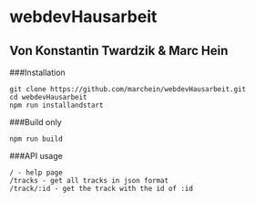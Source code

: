 # webdevHausarbeit

## Von Konstantin Twardzik & Marc Hein

###Installation
```
git clone https://github.com/marchein/webdevHausarbeit.git
cd webdevHausarbeit
npm run installandstart
```
###Build only
```
npm run build
```

###API usage
```
/ - help page
/tracks - get all tracks in json format
/track/:id - get the track with the id of :id

```